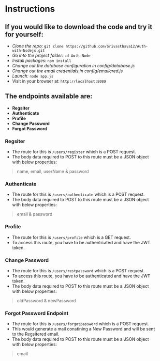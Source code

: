 # Instructions
## If you would like to download the code and try it for yourself:
 - *Clone the repo:* `git clone https://github.com/Srivasthava12/Auth-with-Nodejs.git`
 - *Go into the project folder:* `cd Auth-Node`
 - *Install packages:* `npm install`
 - *Change out the database configuration in config/database.js*
 - *Change out the email credentials in config/emailcred.js*
 - *Launch:* `node app.js`
 - Visit in your browser at: `http://localhost:8080`

## The endpoints available are:

- **Regsiter**
- **Authenticate**
- **Profile**
- **Change Password**
- **Forgot Password**

### **Regsiter**  
- The route for this is `/users/register` which is a POST request.
- The body data required to POST to this route must be a JSON object with below properties:
> name, email, userName & password


### **Authenticate**  
- The route for this is `/users/authenticate` which is a POST request.
- The body data required to POST to this route must be a JSON object with below properties:
> email & password


### **Profile**  
- The route for this is `/users/profile` which is a GET request.
- To access this route, you have to be authenticated and have the JWT token.
 

### **Change Password**  
- The route for this is `/users/restpassword` which is a POST request.
- To access this route, you have to be authenticated and have the JWT token.
- The body data required to POST to this route must be a JSON object with below properties:
> oldPassword & newPassword


### **Forgot Password**  Endpoint
- The route for this is `/users/forgotpassword` which is a POST request.
- This would generate a mail conatining a New Password and will be sent to the Regsitered email.
- The body data required to POST to this route must be a JSON object with below properties:
> email
